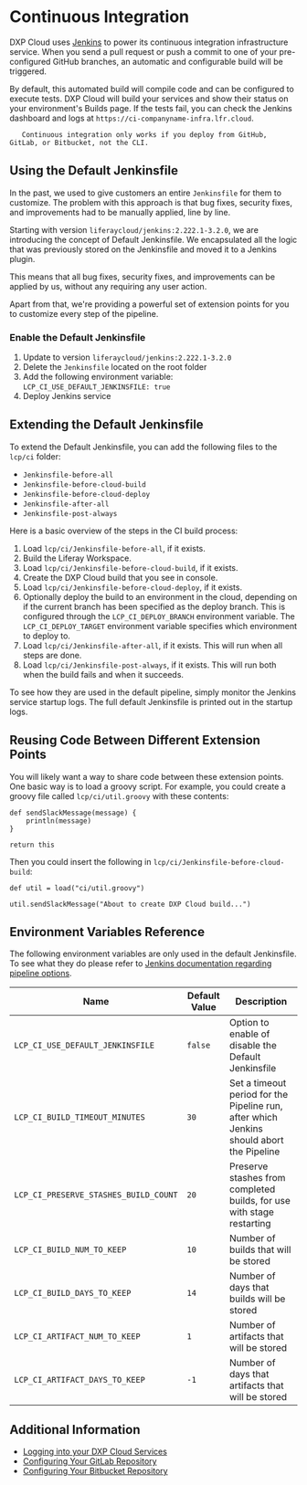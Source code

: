 # Continuous Integration

DXP Cloud uses [Jenkins](https://jenkins.io/) to power its continuous integration infrastructure service. When you send a pull request or push a commit to one of your pre-configured GitHub branches, an automatic and configurable build will be triggered.

By default, this automated build will compile code and can be configured to execute tests. DXP Cloud will build your services and show their status on your environment's Builds page. If the tests fail, you can check the Jenkins dashboard and logs at `https://ci-companyname-infra.lfr.cloud`.

```note::
   Continuous integration only works if you deploy from GitHub, GitLab, or Bitbucket, not the CLI.
```

## Using the Default Jenkinsfile

In the past, we used to give customers an entire `Jenkinsfile` for them to customize. The problem with this approach is that bug fixes, security fixes, and improvements had to be manually applied, line by line.

Starting with version `liferaycloud/jenkins:2.222.1-3.2.0`, we are introducing the concept of Default Jenkinsfile. We encapsulated all the logic that was previously stored on the Jenkinsfile and moved it to a Jenkins plugin.

This means that all bug fixes, security fixes, and improvements can be applied by us, without any requiring any user action.

Apart from that, we're providing a powerful set of extension points for you to customize every step of the pipeline.

### Enable the Default Jenkinsfile

1. Update to version `liferaycloud/jenkins:2.222.1-3.2.0`
1. Delete the `Jenkinsfile` located on the root folder
1. Add the following environment variable: `LCP_CI_USE_DEFAULT_JENKINSFILE: true`
1. Deploy Jenkins service

## Extending the Default Jenkinsfile

To extend the Default Jenkinsfile, you can add the following files to the `lcp/ci` folder:

- `Jenkinsfile-before-all`
- `Jenkinsfile-before-cloud-build`
- `Jenkinsfile-before-cloud-deploy`
- `Jenkinsfile-after-all`
- `Jenkinsfile-post-always`

Here is a basic overview of the steps in the CI build process:

1. Load `lcp/ci/Jenkinsfile-before-all`, if it exists.
1. Build the Liferay Workspace.
1. Load `lcp/ci/Jenkinsfile-before-cloud-build`, if it exists.
1. Create the DXP Cloud build that you see in console.
1. Load `lcp/ci/Jenkinsfile-before-cloud-deploy`, if it exists.
1. Optionally deploy the build to an environment in the cloud, depending on if
   the current branch has been specified as the deploy branch. This is
   configured through the `LCP_CI_DEPLOY_BRANCH` environment variable. The
   `LCP_CI_DEPLOY_TARGET` environment variable specifies which environment to deploy
   to.
1. Load `lcp/ci/Jenkinsfile-after-all`, if it exists. This will run when all steps are done.
1. Load `lcp/ci/Jenkinsfile-post-always`, if it exists. This will run both when the
   build fails and when it succeeds.

To see how they are used in the default pipeline, simply monitor the Jenkins service startup logs. The full default Jenkinsfile is printed out in the startup logs.

## Reusing Code Between Different Extension Points

You will likely want a way to share code between these extension points. One basic way is to load a groovy script. For example, you could create a groovy file called `lcp/ci/util.groovy` with these contents:

```
def sendSlackMessage(message) {
	println(message)
}

return this
```

Then you could insert the following in `lcp/ci/Jenkinsfile-before-cloud-build`:

```
def util = load("ci/util.groovy")

util.sendSlackMessage("About to create DXP Cloud build...")
```

## Environment Variables Reference

The following environment variables are only used in the default Jenkinsfile. To see what they do please refer to [Jenkins documentation regarding pipeline options](https://jenkins.io/doc/book/pipeline/syntax/#options).

Name                                          | Default Value   | Description |
--------------------------------------------- | --------------- | ----------- |
`LCP_CI_USE_DEFAULT_JENKINSFILE`      | `false`         | Option to enable of disable the Default Jenkinsfile |
`LCP_CI_BUILD_TIMEOUT_MINUTES`        | `30`            | Set a timeout period for the Pipeline run, after which Jenkins should abort the Pipeline  |
`LCP_CI_PRESERVE_STASHES_BUILD_COUNT` | `20`            | Preserve stashes from completed builds, for use with stage restarting |
`LCP_CI_BUILD_NUM_TO_KEEP`            | `10`            | Number of builds that will be stored |
`LCP_CI_BUILD_DAYS_TO_KEEP`           | `14`            | Number of days that builds will be stored |
`LCP_CI_ARTIFACT_NUM_TO_KEEP`         | `1`             | Number of artifacts that will be stored |
`LCP_CI_ARTIFACT_DAYS_TO_KEEP`        | `-1`            | Number of days that artifacts that will be stored |

## Additional Information

* [Logging into your DXP Cloud Services](../getting-started/logging-into-your-dxp-cloud-services.md)
* [Configuring Your GitLab Repository](../getting-started/configuring-your-gitlab-repository.md)
* [Configuring Your Bitbucket Repository](../getting-started/configuring-your-bitbucket-repository.md)

